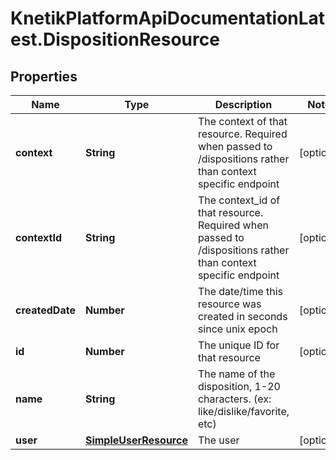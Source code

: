# KnetikPlatformApiDocumentationLatest.DispositionResource

## Properties
Name | Type | Description | Notes
------------ | ------------- | ------------- | -------------
**context** | **String** | The context of that resource. Required when passed to /dispositions rather than context specific endpoint | [optional] 
**contextId** | **String** | The context_id of that resource. Required when passed to /dispositions rather than context specific endpoint | [optional] 
**createdDate** | **Number** | The date/time this resource was created in seconds since unix epoch | [optional] 
**id** | **Number** | The unique ID for that resource | [optional] 
**name** | **String** | The name of the disposition, 1-20 characters. (ex: like/dislike/favorite, etc) | 
**user** | [**SimpleUserResource**](SimpleUserResource.md) | The user | [optional] 


